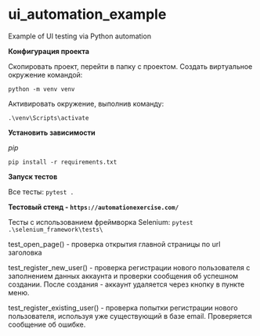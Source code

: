 # ui_automation_example
Example of UI testing via Python automation

**Конфигурация проекта**

Скопировать проект, перейти в папку с проектом.
Создать виртуальное окружение командой:

`python -m venv venv`

Активировать окружение, выполнив команду:

`.\venv\Scripts\activate`

**Установить зависимости**

_pip_

`pip install -r requirements.txt`


**Запуск тестов**

Все тесты: `pytest .`

**Тестовый стенд - `https://automationexercise.com/`**

Тесты с использованием фреймворка Selenium: `pytest .\selenium_framework\tests\`

test_open_page() - проверка открытия главной страницы по url заголовка

test_register_new_user() - проверка регистрации нового пользователя с заполнением данных аккаунта и проверки
сообщения об успешном создании. После создания - аккаунт удаляется через кнопку в пункте меню.

test_register_existing_user() - проверка попытки регистрации нового пользователя, используя уже существующий 
в базе email. Проверяется сообщение об ошибке.
